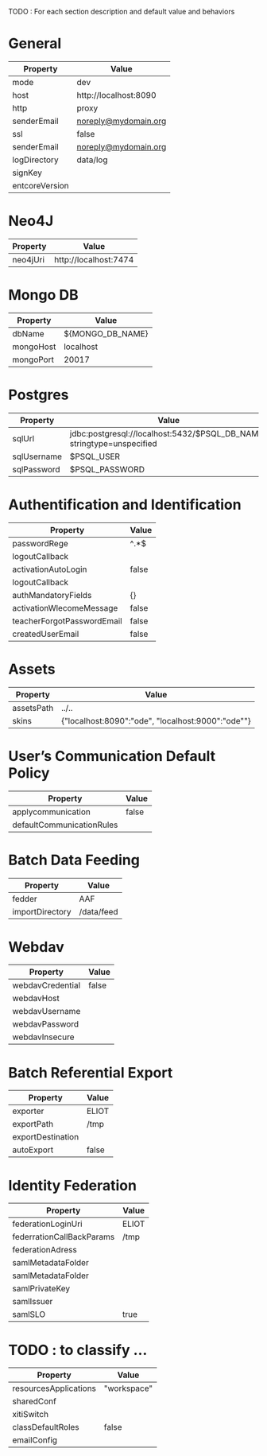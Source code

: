 TODO : For each section description and default value and behaviors

# General

| Property           |      Value                      |
|--------------------|---------------------------------|
| mode               |  dev                            |
| host               |  http://localhost:8090          |
| http               |  proxy                          |
| senderEmail        |  noreply@mydomain.org           |
| ssl                |  false                          |
| senderEmail        |  noreply@mydomain.org           |
| logDirectory       |  data/log                       |
| signKey            |                                 |
| entcoreVersion     |                                 |

# Neo4J

| Property           |      Value                      |
|--------------------|---------------------------------|
| neo4jUri           |  http://localhost:7474          |

# Mongo DB

| Property           |      Value                      |
|--------------------|---------------------------------|
| dbName             |  ${MONGO_DB_NAME}               |
| mongoHost          |  localhost                      |
| mongoPort          |  20017                          |


# Postgres

| Property           |      Value                      |
|--------------------|---------------------------------|
| sqlUrl             |  jdbc:postgresql://localhost:5432/$PSQL_DB_NAME?stringtype=unspecified |
| sqlUsername        |  $PSQL_USER                      |
| sqlPassword        |  $PSQL_PASSWORD                  |

# Authentification and Identification

| Property            |      Value                      |
|---------------------|---------------------------------|
| passwordRege        |  \^.\*$                         |
| logoutCallback      |                                 |
| activationAutoLogin | false                           |
| logoutCallback      |                                 |
| authMandatoryFields | {}                              |
| activationWlecomeMessage   | false                    |
| teacherForgotPasswordEmail | false                    |
| createdUserEmail    | false                           |

# Assets

| Property            |      Value                      |
|---------------------|---------------------------------|
| assetsPath          | ../..                           |
| skins               | {"localhost:8090":"ode", "localhost:9000":"ode""}                                |

# User’s Communication Default Policy

| Property            |      Value                      |
|---------------------|---------------------------------|
| applycommunication  | false                           |
| defaultCommunicationRules  |                          |


# Batch Data Feeding

| Property            |      Value                      |
|---------------------|---------------------------------|
| fedder              | AAF                             |
| importDirectory     | /data/feed                      |


# Webdav

| Property            |      Value                      |
|---------------------|---------------------------------|
| webdavCredential    | false                           |
| webdavHost          |                                 |
| webdavUsername      |                                 |
| webdavPassword      |                                 |
| webdavInsecure      |                                 |


# Batch Referential Export

| Property            |      Value                      |
|---------------------|---------------------------------|
| exporter            | ELIOT                           |
| exportPath          | /tmp                            |
| exportDestination   |                                 |
| autoExport          | false                           |

# Identity Federation

| Property                  |      Value                      |
|---------------------------|---------------------------------|
| federationLoginUri        | ELIOT                           |
| federrationCallBackParams | /tmp                            |
| federationAdress          |                                 |
| samlMetadataFolder        |                                 |
| samlMetadataFolder        |                                 |
| samlPrivateKey            |                                 |
| samlIssuer                |                                 |
| samlSLO                   | true                            |

# **TODO** : to classify …​

| Property                  |      Value                      |
|---------------------------|---------------------------------|
| resourcesApplications     | "workspace"                     |
| sharedConf                |                                 | 
| xitiSwitch                |                                 |
| classDefaultRoles         | false                           |
| emailConfig               |                                 |
